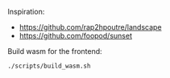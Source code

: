 Inspiration:
- https://github.com/rap2hpoutre/landscape
- https://github.com/foopod/sunset


Build wasm for the frontend:
```
./scripts/build_wasm.sh
```
